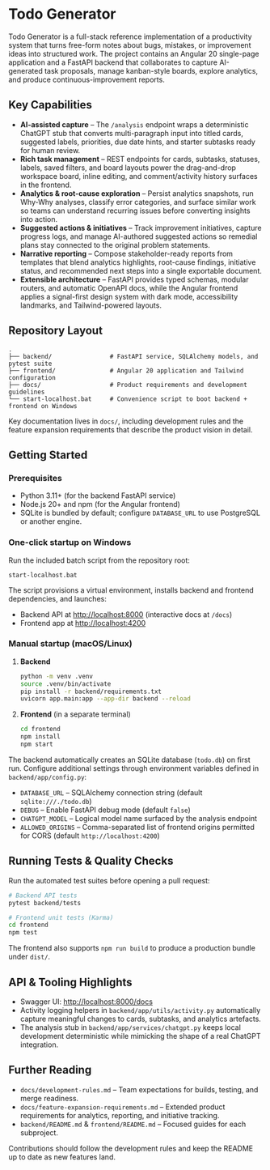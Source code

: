 # Todo Generator

Todo Generator is a full-stack reference implementation of a productivity system that turns
free-form notes about bugs, mistakes, or improvement ideas into structured work. The project
contains an Angular 20 single-page application and a FastAPI backend that collaborates to
capture AI-generated task proposals, manage kanban-style boards, explore analytics, and produce
continuous-improvement reports.

## Key Capabilities

- **AI-assisted capture** – The `/analysis` endpoint wraps a deterministic ChatGPT stub that
  converts multi-paragraph input into titled cards, suggested labels, priorities, due date
  hints, and starter subtasks ready for human review.
- **Rich task management** – REST endpoints for cards, subtasks, statuses, labels, saved
  filters, and board layouts power the drag-and-drop workspace board, inline editing, and
  comment/activity history surfaces in the frontend.
- **Analytics & root-cause exploration** – Persist analytics snapshots, run Why-Why analyses,
  classify error categories, and surface similar work so teams can understand recurring issues
  before converting insights into action.
- **Suggested actions & initiatives** – Track improvement initiatives, capture progress logs,
  and manage AI-authored suggested actions so remedial plans stay connected to the original
  problem statements.
- **Narrative reporting** – Compose stakeholder-ready reports from templates that blend
  analytics highlights, root-cause findings, initiative status, and recommended next steps into
  a single exportable document.
- **Extensible architecture** – FastAPI provides typed schemas, modular routers, and automatic
  OpenAPI docs, while the Angular frontend applies a signal-first design system with dark mode,
  accessibility landmarks, and Tailwind-powered layouts.

## Repository Layout

```
.
├── backend/                # FastAPI service, SQLAlchemy models, and pytest suite
├── frontend/               # Angular 20 application and Tailwind configuration
├── docs/                   # Product requirements and development guidelines
└── start-localhost.bat     # Convenience script to boot backend + frontend on Windows
```

Key documentation lives in `docs/`, including development rules and the feature expansion
requirements that describe the product vision in detail.

## Getting Started

### Prerequisites

- Python 3.11+ (for the backend FastAPI service)
- Node.js 20+ and npm (for the Angular frontend)
- SQLite is bundled by default; configure `DATABASE_URL` to use PostgreSQL or another engine.

### One-click startup on Windows

Run the included batch script from the repository root:

```
start-localhost.bat
```

The script provisions a virtual environment, installs backend and frontend dependencies, and
launches:

- Backend API at <http://localhost:8000> (interactive docs at `/docs`)
- Frontend app at <http://localhost:4200>

### Manual startup (macOS/Linux)

1. **Backend**
   ```bash
   python -m venv .venv
   source .venv/bin/activate
   pip install -r backend/requirements.txt
   uvicorn app.main:app --app-dir backend --reload
   ```

2. **Frontend** (in a separate terminal)
   ```bash
   cd frontend
   npm install
   npm start
   ```

The backend automatically creates an SQLite database (`todo.db`) on first run. Configure
additional settings through environment variables defined in `backend/app/config.py`:

- `DATABASE_URL` – SQLAlchemy connection string (default `sqlite:///./todo.db`)
- `DEBUG` – Enable FastAPI debug mode (default `false`)
- `CHATGPT_MODEL` – Logical model name surfaced by the analysis endpoint
- `ALLOWED_ORIGINS` – Comma-separated list of frontend origins permitted for CORS (default `http://localhost:4200`)

## Running Tests & Quality Checks

Run the automated test suites before opening a pull request:

```bash
# Backend API tests
pytest backend/tests

# Frontend unit tests (Karma)
cd frontend
npm test
```

The frontend also supports `npm run build` to produce a production bundle under `dist/`.

## API & Tooling Highlights

- Swagger UI: <http://localhost:8000/docs>
- Activity logging helpers in `backend/app/utils/activity.py` automatically capture meaningful
  changes to cards, subtasks, and analytics artefacts.
- The analysis stub in `backend/app/services/chatgpt.py` keeps local development deterministic
  while mimicking the shape of a real ChatGPT integration.

## Further Reading

- `docs/development-rules.md` – Team expectations for builds, testing, and merge readiness.
- `docs/feature-expansion-requirements.md` – Extended product requirements for analytics,
  reporting, and initiative tracking.
- `backend/README.md` & `frontend/README.md` – Focused guides for each subproject.

Contributions should follow the development rules and keep the README up to date as new features
land.
